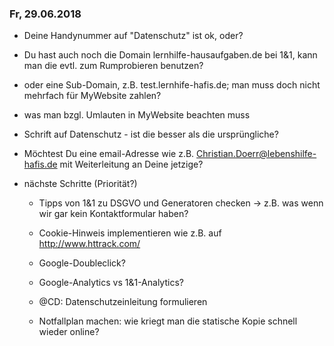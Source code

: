 ### Fr, 29.06.2018 ###
- Deine Handynummer auf "Datenschutz" ist ok, oder?

- Du hast auch noch die Domain lernhilfe-hausaufgaben.de bei 1&1,
  kann man die evtl. zum Rumprobieren benutzen?

- oder eine Sub-Domain, z.B. test.lernhife-hafis.de;
  man muss doch nicht mehrfach für MyWebsite zahlen?

- was man bzgl. Umlauten in MyWebsite beachten muss

- Schrift auf Datenschutz - ist die besser als die ursprüngliche?

- Möchtest Du eine email-Adresse
  wie z.B. Christian.Doerr@lebenshilfe-hafis.de
  mit Weiterleitung an Deine jetzige?

- nächste Schritte (Priorität?)
  * Tipps von 1&1 zu DSGVO und Generatoren checken
    -> z.B. was wenn wir gar kein Kontaktformular haben?

  * Cookie-Hinweis implementieren wie z.B. auf http://www.httrack.com/

  * Google-Doubleclick?

  * Google-Analytics vs 1&1-Analytics?

  * @CD: Datenschutzeinleitung formulieren

  * Notfallplan machen: wie kriegt man die 
    statische Kopie schnell wieder online?